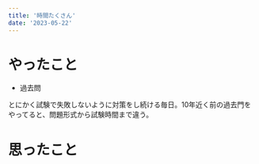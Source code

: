 ```yaml
---
title: '時間たくさん'
date: '2023-05-22'
---
```


# やったこと

- 過去問

とにかく試験で失敗しないように対策をし続ける毎日。10年近く前の過去門をやってると、問題形式から試験時間まで違う。


# 思ったこと

